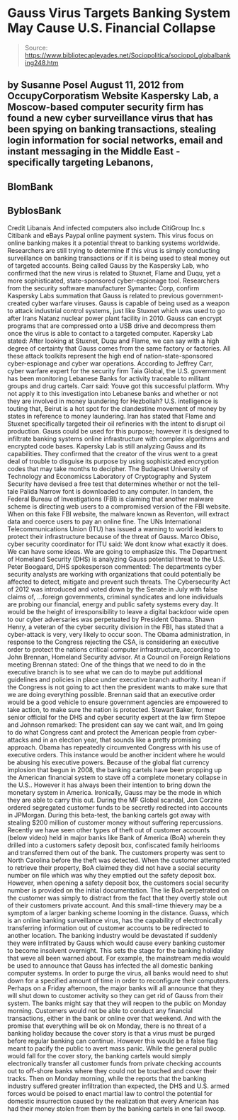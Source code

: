 # Gauss Virus Targets Banking System May Cause U.S. Financial Collapse

> Source: https://www.bibliotecapleyades.net/Sociopolitica/sociopol_globalbanking248.htm

by Susanne Posel
August 11, 2012
from
OccupyCorporatism Website
Kaspersky Lab, a Moscow-based computer security firm has found a
new cyber
surveillance virus that has been spying on banking transactions, stealing
login information for social networks, email and instant messaging in the
Middle East - specifically targeting Lebanons,
-
BlomBank
-
ByblosBank
-
Credit Libanais
And infected computers also include CitiGroup
Inc.s Citibank and eBays Paypal online payment system.
This virus focus on online banking makes it a potential threat to banking
systems worldwide. Researchers are still
trying to determine if this virus
is simply conducting surveillance on banking transactions or if it is being
used to steal money out of targeted accounts.
Being called
Gauss by the Kaspersky Lab, who confirmed that the new virus is
related to
Stuxnet,
Flame and
Duqu, yet a more sophisticated,
state-sponsored cyber-espionage tool.
Researchers from the security software manufacturer Symantec Corp, confirm
Kaspersky Labs summation that Gauss is related to previous
government-created cyber warfare viruses.
Gauss is
capable of being used as a weapon to attack industrial control
systems, just like Stuxnet which was used to go after Irans Natanz nuclear
power plant facility in 2010. Gauss can encrypt programs that are compressed
onto a USB drive and decompress them once the virus is able to contact to a
targeted computer.
Kapersky Lab stated:
After looking at Stuxnet, Duqu and Flame,
we can say with a high degree of certainty that Gauss comes from the
same factory or factories. All these attack toolkits represent the
high end of nation-state-sponsored cyber-espionage and cyber war
operations.
According to Jeffrey Carr, cyber warfare expert
for the security firm
Taia Global, the U.S. government has been monitoring
Lebanese Banks for activity traceable to militant groups and drug cartels.
Carr said:
Youve got this successful platform. Why
not apply it to this investigation into Lebanese banks and whether or
not they are involved in money laundering for Hezbollah?
U.S. intelligence is touting that,
Beirut is a hot spot for the clandestine
movement of money by states in reference to money laundering.
Iran has stated that Flame and Stuxnet
specifically targeted their oil refineries with the intent to disrupt oil
production.
Gauss could be used for this purpose; however it
is designed to infiltrate banking systems online infrastructure with complex
algorithms and encrypted code bases.
Kapersky Lab is still analyzing Gauss and its capabilities. They confirmed
that the creator of the virus went to a great deal of trouble to disguise
its purpose by using sophisticated encryption codes that may take months to
decipher.
The Budapest University of Technology and Economicss Laboratory of
Cryptography and System Security have devised
a free test that determines
whether or not the tell-tale Palida Narrow font is downloaded to any
computer.
In tandem, the Federal Bureau of Investigations (FBI)
is claiming that
another malware scheme is directing web users to a compromised version of
the FBI website. When on this fake FBI website, the malware known as Reventon, will extract data and coerce users to pay an online fine.
The UNs International Telecommunications Union (ITU) has issued a warning
to world leaders to protect their infrastructure because of the threat of
Gauss.
Marco Obiso, cyber security coordinator
for ITU said:
We dont know what exactly it does. We can
have some ideas. We are going to emphasize this.
The Department of Homeland Security (DHS) is
analyzing Gauss potential threat to the U.S.
Peter Boogaard, DHS
spokesperson commented:
The departments cyber security analysts
are working with organizations that could potentially be affected to
detect, mitigate and prevent such threats.
The Cybersecurity Act of 2012 was introduced and
voted down by the Senate in July with false claims of,
...foreign governments, criminal syndicates
and lone individuals are probing our financial, energy and public safety
systems every day. It would be the height of irresponsibility to leave a
digital backdoor wide open to our cyber adversaries
was perpetuated by
President Obama.
Shawn Henry, a veteran of the cyber security
division in the FBI, has stated that a cyber-attack is very, very likely
to occur soon.
The Obama administration, in response to the Congress rejecting the CSA, is
considering an executive order to protect the nations critical computer
infrastructure, according to John Brennan, Homeland Security
advisor.
At a
Council on Foreign Relations meeting Brennan
stated:
One of the things that we need to do in the
executive branch is to see what we can do to maybe put additional
guidelines and policies in place under executive branch authority. I
mean if the Congress is not going to act
then the president wants to
make sure that we are doing everything possible.
Brennan said that an executive order would be a
good vehicle to ensure government agencies are empowered to take action,
to make sure the nation is protected.
Stewart Baker, former senior official for the
DHS and cyber security expert at the law firm Stepoe and Johnson remarked:
The president can say we cant wait, and
Im going to do what Congress cant and protect the American people from
cyber-attacks and in an election year, that sounds like a pretty
promising approach.
Obama has
repeatedly circumvented Congress with
his use of executive orders. This instance would be another incident where
he would be abusing his executive powers.
Because of
the global fiat currency implosion that begun in 2008, the
banking cartels have been propping up the American financial system to stave
off a complete monetary collapse in the U.S.. However it has always been
their intention to bring down the monetary system in America.
Ironically, Gauss may be the mode in which they are able to carry this out.
During the MF Global scandal, Jon Corzine
ordered segregated customer
funds to be secretly redirected into accounts in JPMorgan. During this
beta-test, the banking cartels got away with stealing $200 million of
customer money without suffering repercussions.
Recently we have seen other types of theft out of customer accounts (below
video) held in
major banks like Bank of America (BoA) wherein they drilled into a
customers safety deposit box, confiscated family heirlooms and transferred
them out of the bank.
The customers property was sent to North
Carolina before the theft was detected.
When the customer attempted to
retrieve their property, BoA claimed they did not have a social security
number on file which was why they emptied out the safety deposit box.
However, when opening a safety deposit box, the
customers social security number is provided on the initial documentation.
The lie BoA perpetrated on the customer was simply to distract from the fact
that they overtly stole out of their customers private account. And this
small-time thievery may be a symptom of a larger banking scheme looming in
the distance.
Guass, which is an online banking surveillance virus, has the capability of
electronically transferring information out of customer accounts to be
redirected to another location. The banking industry would be devastated if
suddenly they were infiltrated by Gauss which would cause every banking
customer to become insolvent overnight.
This sets the stage for the banking holiday that weve all been warned
about. For example, the mainstream media would be used to announce that
Gauss has infected the all domestic banking computer systems. In order to
purge the virus, all banks would need to shut down for a specified amount of
time in order to reconfigure their computers.
Perhaps on a Friday afternoon, the major banks
will all announce that they will shut down to customer activity so they can
get rid of Gauss from their system. The banks might say that they will
reopen to the public on Monday morning.
Customers would not be able to conduct any financial transactions, either in
the bank or online over that weekend. And with the promise that everything
will be ok on Monday, there is no threat of a banking holiday because the
cover story is that a virus must be purged before regular banking can
continue.
However this would be a false flag meant to pacify the public to avert mass
panic.
While the general public would fall for the
cover story, the banking cartels would simply electronically transfer all
customer funds from private checking accounts out to off-shore banks where
they could not be touched and cover their tracks.
Then on Monday morning, while the reports that the banking industry suffered
greater infiltration than expected, the DHS and U.S. armed forces would be
poised
to enact martial law to control the
potential for domestic insurrection caused by the realization that every
American has had their money stolen from them by the banking cartels in one
fail swoop.
